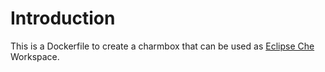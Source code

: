 # Introduction

This is a Dockerfile to create a charmbox that can be used as [Eclipse Che](http://www.eclipse.org/che/) Workspace.
